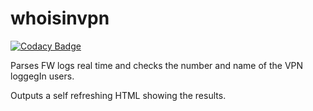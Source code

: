 # whoisinvpn 

[![Codacy Badge](https://api.codacy.com/project/badge/Grade/d2378c4c511445ceaea57d55728d51d7)](https://app.codacy.com/gh/migueljtc/whosinvpn?utm_source=github.com&utm_medium=referral&utm_content=migueljtc/whosinvpn&utm_campaign=Badge_Grade)


Parses FW logs real time and checks the number and name of the VPN loggegIn users.

Outputs a self refreshing HTML showing the results.
